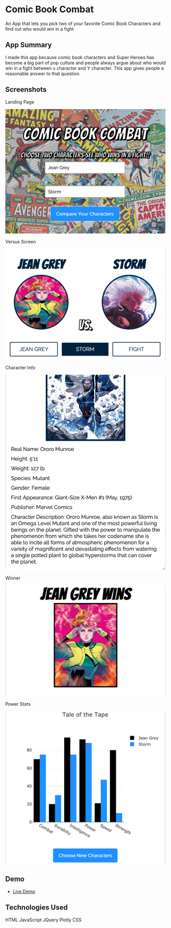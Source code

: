 # Comic Book Combat

An App that lets you pick two of your favorite Comic Book Characters and find out who would win in a fight

## App Summary

I made this app because comic book characters and Super Heroes has become a big part of pop culture and people always argue
about who would win in a fight between x character and Y character. This app gives people a reasonable answer to that question.

## Screenshots

Landing Page

![landing page](screenshots/landing_page.png)

Versus Screen

![versus screen](screenshots/versus_screen.png)

Character Info

![character info](screenshots/character_info.png)

Winner

![winner](screenshots/winner.png)

Power Stats

![power stats](screenshots/power_stats.png)

## Demo

- [Live Demo](https://thatcoolblacknerd.github.io/supes-app/)

## Technologies Used

HTML
JavaScript
JQuery
Plotly
CSS
